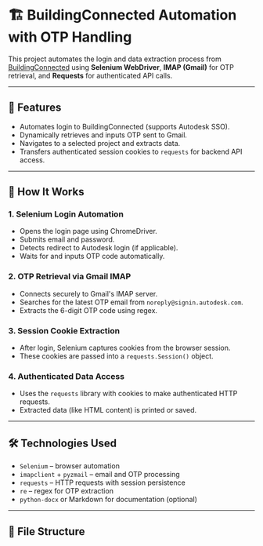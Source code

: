 # 🏗 BuildingConnected Automation with OTP Handling

This project automates the login and data extraction process from [BuildingConnected](https://app.buildingconnected.com) using **Selenium WebDriver**, **IMAP (Gmail)** for OTP retrieval, and **Requests** for authenticated API calls.

---

## 🚀 Features

- Automates login to BuildingConnected (supports Autodesk SSO).
- Dynamically retrieves and inputs OTP sent to Gmail.
- Navigates to a selected project and extracts data.
- Transfers authenticated session cookies to `requests` for backend API access.

---

## 🧠 How It Works

### 1. **Selenium Login Automation**

- Opens the login page using ChromeDriver.
- Submits email and password.
- Detects redirect to Autodesk login (if applicable).
- Waits for and inputs OTP code automatically.

### 2. **OTP Retrieval via Gmail IMAP**

- Connects securely to Gmail's IMAP server.
- Searches for the latest OTP email from `noreply@signin.autodesk.com`.
- Extracts the 6-digit OTP code using regex.

### 3. **Session Cookie Extraction**

- After login, Selenium captures cookies from the browser session.
- These cookies are passed into a `requests.Session()` object.

### 4. **Authenticated Data Access**

- Uses the `requests` library with cookies to make authenticated HTTP requests.
- Extracted data (like HTML content) is printed or saved.

---

## 🛠 Technologies Used

- `Selenium` – browser automation
- `imapclient` + `pyzmail` – email and OTP processing
- `requests` – HTTP requests with session persistence
- `re` – regex for OTP extraction
- `python-docx` or Markdown for documentation (optional)

---

## 📂 File Structure
